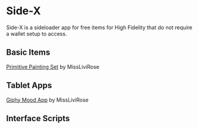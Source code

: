 # Side-X
Side-X is a sideloader app for free items for High Fidelity that do not require a wallet setup to access. 

## Basic Items
[Primitive Painting Set](https://cdn.glitch.com/9edc1264-7131-4cd6-8451-db2f2f1b994a%2FPrimitive_Painting.json?dl=1) by MissLiviRose

## Tablet Apps
[Giphy Mood App](https://giphy-app.glitch.me/app/giphyMoodApp.js?dl=1) by MissLiviRose

## Interface Scripts

